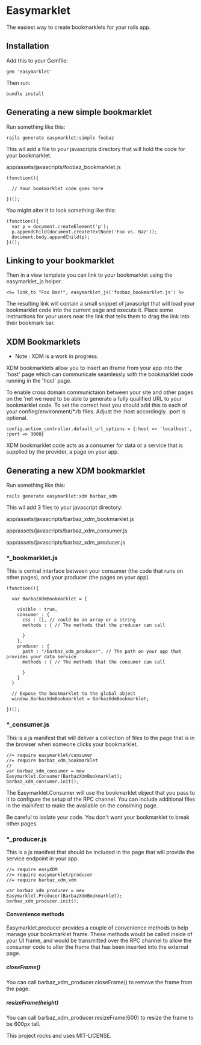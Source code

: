 Easymarklet
===================

The easiest way to create bookmarklets for your rails app.

Installation
-------------------

Add this to your Gemfile:

    gem 'easymarklet'

Then run:

    bundle install


Generating a new simple bookmarklet
---------------------------------

Run something like this:

    rails generate easymarklet:simple foobaz

This wil add a file to your javascripts directory that will hold the code for your bookmarklet.  

app/assets/javascripts/foobaz_bookmarklet.js

    (function(){
    
      // Your bookmarklet code goes here

    })();

You might alter it to look something like this:

    (function(){
      var p = document.createElement('p');
      p.appendChild(document.createTextNode('Foo vs. Baz'));
      document.body.appendChild(p);
    })();


Linking to your bookmarklet
---------------------------------

Then in a view template you can link to your bookmarklet using the
easymarklet_js helper.

    <%= link_to "Foo Baz!", easymarklet_js('foobaz_bookmarklet.js') %>

The resulting link will contain a small snippet of javascript that will
load your bookmarklet code into the current page and execute it.  Place
some instructions for your users near the link that tells them to drag
the link into their bookmark bar.  



XDM Bookmarklets
----------------------------------

* Note : XDM is a work in progress.

XDM bookmarklets allow you to insert an iframe from your app into the 'host' page
which can communicate seamlessly with the bookmarklet code running in
the 'host' page.  

To enable cross domain communictaion between your site and other pages on the 'net we need to be able to generate a fully qualified URL to your bookmarklet code.  To set the correct host you should add this to each of your confing/environment/*.rb files.  Adjust the :host accordingly. :port is optional.

    config.action_controller.default_url_options = {:host => 'localhost', :port => 3000}

XDM bookmarklet code acts as a consumer for data or a service that is
supplied by the provider, a page on your app.  

Generating a new XDM bookmarklet
---------------------------------

Run something like this:

    rails generate easymarklet:xdm barbaz_xdm

This wil add 3 files to your javascript directory:  

app/assets/javascripts/barbaz_xdm_bookmarklet.js

app/assets/javascripts/barbaz_xdm_consumer.js

app/assets/javascripts/barbaz_xdm_producer.js

### *_bookmarklet.js

This is central interface between your consumer (the code that runs
on other pages), and your producer (the pages on your app).

    (function(){
      
      var BarbazXdmBookmarklet = {

        visible : true,
        consumer : {
          css : [], // could be an array or a string
          methods : { // The methods that the producer can call
          
          }
        },
        producer : {
          path : "/barbaz_xdm_producer", // The path on your app that provides your data service
          methods : { // The methods that the consumer can call
          
          }
        }
      }
      
      // Expose the bookmarklet to the global object
      window.BarbazXdmBookmarklet = BarbazXdmBookmarklet;

    })();

### *_consumer.js

This is a js manifest that will deliver a collection of files to the
page that is in the browser when someone clicks your bookmarklet.

    //= require easymarklet/consumer
    //= require barbaz_xdm_bookmarklet
    //
    var barbaz_xdm_consumer = new Easymarklet.Consumer(BarbazXdmBookmarklet);
    barbaz_xdm_consumer.init();

The Easymarklet.Consumer will use the bookmarklet object that you pass
to it to configure the setup of the RPC channel.  You can include
additional files in the mainifest to make the available on the consiming
page.  

Be careful to isolate your code.  You don't want your bookmarklet to
break other pages.


### *_producer.js

This is a js manifest that should be included in the page that will
provide the service endpoint in your app.

    //= require easyXDM
    //= require easymarklet/producer
    //= require barbaz_xdm_xdm
    
    var barbaz_xdm_producer = new Easymarklet.Producer(BarbazXdmBookmarklet);
    barbaz_xdm_producer.init();


#### Convenience methods

Easymarklet.producer provides a couple of convenience methods to help
manage your bookmarklet frame. These methods would be called inside of
your UI frame, and would be transmitted over the RPC channel to allow
the consumer code to alter the frame that has been inserted into the
external page. 


##### closeFrame()

You can call
barbaz_xdm_producer.closeFrame() to remove the frame from the page.

##### resizeFrame(height)

You can call barbaz_xdm_producer.resizeFrame(600) to resize the frame to
be 600px tall.


This project rocks and uses MIT-LICENSE.
